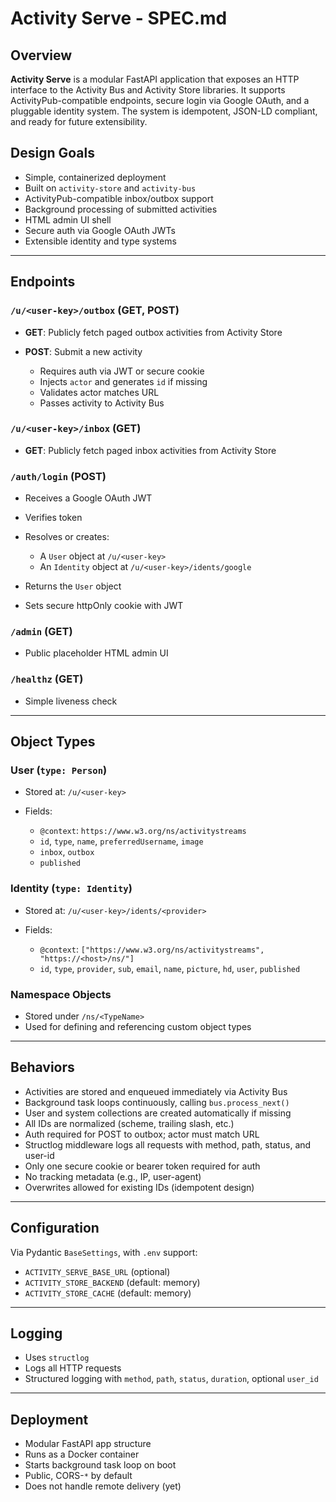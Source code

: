 # Activity Serve - SPEC.md

## Overview

**Activity Serve** is a modular FastAPI application that exposes an HTTP interface to the Activity Bus and Activity Store libraries. It supports ActivityPub-compatible endpoints, secure login via Google OAuth, and a pluggable identity system. The system is idempotent, JSON-LD compliant, and ready for future extensibility.

## Design Goals

- Simple, containerized deployment
- Built on `activity-store` and `activity-bus`
- ActivityPub-compatible inbox/outbox support
- Background processing of submitted activities
- HTML admin UI shell
- Secure auth via Google OAuth JWTs
- Extensible identity and type systems

---

## Endpoints

### `/u/<user-key>/outbox` (GET, POST)

- **GET**: Publicly fetch paged outbox activities from Activity Store
- **POST**: Submit a new activity

  - Requires auth via JWT or secure cookie
  - Injects `actor` and generates `id` if missing
  - Validates actor matches URL
  - Passes activity to Activity Bus

### `/u/<user-key>/inbox` (GET)

- **GET**: Publicly fetch paged inbox activities from Activity Store

### `/auth/login` (POST)

- Receives a Google OAuth JWT
- Verifies token
- Resolves or creates:

  - A `User` object at `/u/<user-key>`
  - An `Identity` object at `/u/<user-key>/idents/google`

- Returns the `User` object
- Sets secure httpOnly cookie with JWT

### `/admin` (GET)

- Public placeholder HTML admin UI

### `/healthz` (GET)

- Simple liveness check

---

## Object Types

### User (`type: Person`)

- Stored at: `/u/<user-key>`
- Fields:

  - `@context`: `https://www.w3.org/ns/activitystreams`
  - `id`, `type`, `name`, `preferredUsername`, `image`
  - `inbox`, `outbox`
  - `published`

### Identity (`type: Identity`)

- Stored at: `/u/<user-key>/idents/<provider>`
- Fields:

  - `@context`: `["https://www.w3.org/ns/activitystreams", "https://<host>/ns/"]`
  - `id`, `type`, `provider`, `sub`, `email`, `name`, `picture`, `hd`, `user`, `published`

### Namespace Objects

- Stored under `/ns/<TypeName>`
- Used for defining and referencing custom object types

---

## Behaviors

- Activities are stored and enqueued immediately via Activity Bus
- Background task loops continuously, calling `bus.process_next()`
- User and system collections are created automatically if missing
- All IDs are normalized (scheme, trailing slash, etc.)
- Auth required for POST to outbox; actor must match URL
- Structlog middleware logs all requests with method, path, status, and user-id
- Only one secure cookie or bearer token required for auth
- No tracking metadata (e.g., IP, user-agent)
- Overwrites allowed for existing IDs (idempotent design)

---

## Configuration

Via Pydantic `BaseSettings`, with `.env` support:

- `ACTIVITY_SERVE_BASE_URL` (optional)
- `ACTIVITY_STORE_BACKEND` (default: memory)
- `ACTIVITY_STORE_CACHE` (default: memory)

---

## Logging

- Uses `structlog`
- Logs all HTTP requests
- Structured logging with `method`, `path`, `status`, `duration`, optional `user_id`

---

## Deployment

- Modular FastAPI app structure
- Runs as a Docker container
- Starts background task loop on boot
- Public, CORS-`*` by default
- Does not handle remote delivery (yet)
